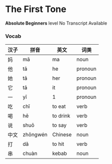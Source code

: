# The First Tone
**Absolute Beginners** level
No Transcript Available
### Vocab
|汉子|拼音|英文|词类|
|----|----|----|----|
|妈|mā|ma|noun|
|他|tā|he|pronoun|
|她|tā|her|pronoun|
|它|tā|it|pronoun|
|一|yī|1|pronoun|
|吃|chī|to eat|verb|
|喝|hē|to drink|verb|
|说|shuō|to say|verb|
|中文|zhōngwén|Chinese|noun|
|打|dǎ|to hit|verb|
|串|chuàn|kebab|noun|